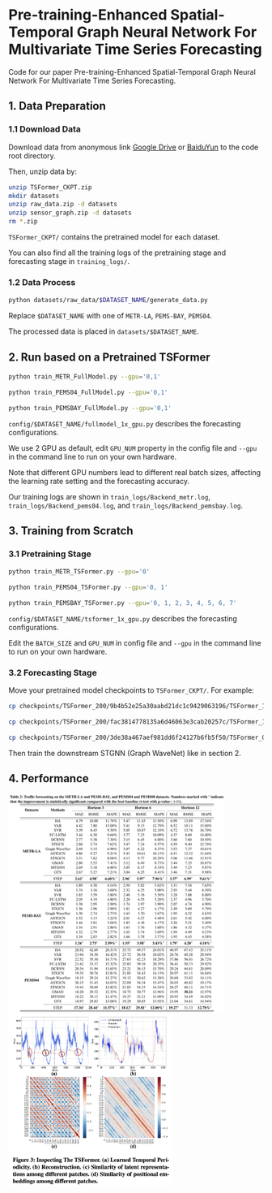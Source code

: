 # Pre-training-Enhanced Spatial-Temporal Graph Neural Network For Multivariate Time Series Forecasting
Code for our paper Pre-training-Enhanced Spatial-Temporal Graph Neural Network For Multivariate Time Series Forecasting.

## 1. Data Preparation
### 1.1 Download Data
Download data from anonymous link [Google Drive](https://drive.google.com/drive/folders/1F7fEdXpnEQ75sxQval52jN4r3ZKoufGV?usp=sharing) or [BaiduYun](https://pan.baidu.com/s/1IWVhsvKpxHEb2CFLCR7P3A?pwd=w1wJ) to the code root directory.

Then, unzip data by:

```bash
unzip TSFormer_CKPT.zip
mkdir datasets
unzip raw_data.zip -d datasets
unzip sensor_graph.zip -d datasets 
rm *.zip
```
`TSFormer_CKPT/` contains the pretrained model for each dataset.

You can also find all the training logs of the pretraining stage and forecasting stage in `training_logs/`.

### 1.2 Data Process
```bash
python datasets/raw_data/$DATASET_NAME/generate_data.py
```
Replace `$DATASET_NAME` with one of `METR-LA`, `PEMS-BAY`, `PEMS04`.

The processed data is placed in `datasets/$DATASET_NAME`.

## 2. Run based on a Pretrained TSFormer
```bash
python train_METR_FullModel.py --gpu='0,1'
```
```bash
python train_PEMS04_FullModel.py --gpu='0,1'
```
```bash
python train_PEMSBAY_FullModel.py --gpu='0,1'
```
`config/$DATASET_NAME/fullmodel_1x_gpu.py` describes the forecasting configurations.

We use 2 GPU as default, edit `GPU_NUM` property in the config file and `--gpu` in the command line to run on your own hardware.

Note that different GPU numbers lead to different real batch sizes, affecting the learning rate setting and the forecasting accuracy.

Our training logs are shown in `train_logs/Backend_metr.log`, `train_logs/Backend_pems04.log`, and `train_logs/Backend_pemsbay.log`.

## 3. Training from Scratch

### 3.1 Pretraining Stage
```bash
python train_METR_TSFormer.py --gpu='0'
```

```bash
python train_PEMS04_TSFormer.py --gpu='0, 1'
```

```bash
python train_PEMSBAY_TSFormer.py --gpu='0, 1, 2, 3, 4, 5, 6, 7'
```
`config/$DATASET_NAME/tsformer_1x_gpu.py` describes the forecasting configurations.

Edit the `BATCH_SIZE` and `GPU_NUM` in config file and `--gpu` in the command line to run on your own hardware.

### 3.2 Forecasting Stage
Move your pretrained model checkpoints to `TSFormer_CKPT/`.
For example:
```bash
cp checkpoints/TSFormer_200/9b4b52e25a30aabd21dc1c9429063196/TSFormer_180.pt TSFormer_CKPT/TSFormer_pemsbay.pt
```
```bash
cp checkpoints/TSFormer_200/fac3814778135a6d46063e3cab20257c/TSFormer_147.pt TSFormer_CKPT/TSFormer_pems04.pt
```
```bash
cp checkpoints/TSFormer_200/3de38a467aef981dd6f24127b6fb5f50/TSFormer_030.pt TSFormer_CKPT/TSFormer_metr.pt
```
Then train the downstream STGNN (Graph WaveNet) like in section 2.

## 4. Performance
<!-- <img src="figures/Table3.png" alt="Table3" style="zoom:60.22%;" /><img src="figures/Table4.png" alt="Table4" style="zoom:51%;" /> -->
<img src="figure/MainResults.png" alt="TheTable" style="zoom:42%;" />

<img src="figure/Inspecting.png" alt="Visualization" style="zoom:33%;" />